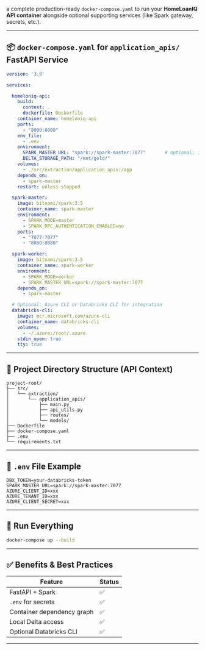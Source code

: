 a complete production-ready `docker-compose.yaml` to run your **HomeLoanIQ API container** alongside optional supporting services (like Spark gateway, secrets, etc.).

---

## 📦 `docker-compose.yaml` for `application_apis/` FastAPI Service

```yaml
version: '3.9'

services:

  homeloniq-api:
    build:
      context: .
      dockerfile: Dockerfile
    container_name: homeloniq-api
    ports:
      - "8000:8000"
    env_file:
      - .env
    environment:
      SPARK_MASTER_URL: "spark://spark-master:7077"       # optional, if used
      DELTA_STORAGE_PATH: "/mnt/gold/"
    volumes:
      - ./src/extraction/application_apis:/app
    depends_on:
      - spark-master
    restart: unless-stopped

  spark-master:
    image: bitnami/spark:3.5
    container_name: spark-master
    environment:
      - SPARK_MODE=master
      - SPARK_RPC_AUTHENTICATION_ENABLED=no
    ports:
      - "7077:7077"
      - "8080:8080"

  spark-worker:
    image: bitnami/spark:3.5
    container_name: spark-worker
    environment:
      - SPARK_MODE=worker
      - SPARK_MASTER_URL=spark://spark-master:7077
    depends_on:
      - spark-master

  # Optional: Azure CLI or Databricks CLI for integration
  databricks-cli:
    image: mcr.microsoft.com/azure-cli
    container_name: databricks-cli
    volumes:
      - ~/.azure:/root/.azure
    stdin_open: true
    tty: true

```

---

## 📁 Project Directory Structure (API Context)

```
project-root/
├── src/
│   └── extraction/
│       └── application_apis/
│           ├── main.py
│           ├── api_utils.py
│           ├── routes/
│           └── models/
├── Dockerfile
├── docker-compose.yaml
├── .env
└── requirements.txt
```

---

## 🔐 `.env` File Example

```env
DBX_TOKEN=your-databricks-token
SPARK_MASTER_URL=spark://spark-master:7077
AZURE_CLIENT_ID=xxx
AZURE_TENANT_ID=xxx
AZURE_CLIENT_SECRET=xxx
```

---

## 🧪 Run Everything

```bash
docker-compose up --build
```

---

## ✅ Benefits & Best Practices

| Feature                    | Status |
| -------------------------- | ------ |
| FastAPI + Spark            | ✅      |
| `.env` for secrets         | ✅      |
| Container dependency graph | ✅      |
| Local Delta access         | ✅      |
| Optional Databricks CLI    | ✅      |

---
